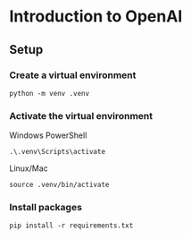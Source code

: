 # Introduction to OpenAI

## Setup

### Create a virtual environment

```
python -m venv .venv
```

### Activate the virtual environment

Windows PowerShell

```
.\.venv\Scripts\activate
```

Linux/Mac

```
source .venv/bin/activate
```

### Install packages

```
pip install -r requirements.txt
```
